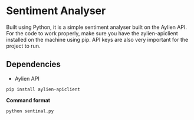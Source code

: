 # Sentiment Analyser

Built using Python, it is a simple sentiment analyser built on the Aylien API. For the code to work properly, make sure you have the aylien-apiclient installed on the machine using pip. API keys are also very important for the project to run.

 ## Dependencies
  * Aylien API
  
`pip install aylien-apiclient`


 **Command format** 
 
 `python sentinal.py` 
 
 
